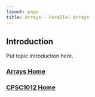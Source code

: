 ```yaml
---
layout: page
title: Arrays - Parallel Arrays
---
```


## Introduction
Put topic introduction here.

### [Arrays Home](07-arrays.md)
### [CPSC1012 Home](../)